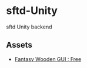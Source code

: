 # sftd-Unity
sftd Unity backend

## Assets
- [Fantasy Wooden GUI : Free](https://assetstore.unity.com/packages/2d/gui/fantasy-wooden-gui-free-103811)